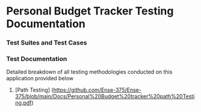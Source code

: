 # Personal Budget Tracker Testing Documentation

### Test Suites and Test Cases

### Test Documentation
Detailed breakdown of all testing methodologies conducted on this application provided below
1. [Path Testing] (https://github.com/Ense-375/Ense-375/blob/main/Docs/Personal%20Budget%20tracker%20path%20Testing.pdf)
